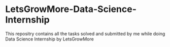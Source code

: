# LetsGrowMore-Data-Science-Internship
This repositry contains all the tasks solved and submitted by me while doing Data Science Internship by LetsGrowMore
